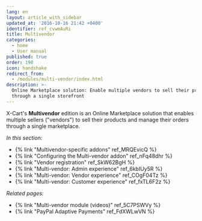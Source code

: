```yaml
---
lang: en
layout: article_with_sidebar
updated_at: '2016-10-16 21:42 +0400'
identifier: ref_cvwmAuRi
title: Multivendor
categories:
  - home
  - User manual
published: true
order: 190
icon: handshake
redirect_from:
  - /modules/multi-vendor/index.html
description: >-
  Online Marketplace solution: Enable multiple vendors to sell their products
  through a single storefront
---
```

X-Cart's **Multivendor** edition is an Online Marketplace solution that enables multiple sellers ("vendors") to sell their products and manage their orders through a single marketplace.

_In this section:_

*   {% link "Multivendor-specific addons" ref_MRQEvicQ %}
*   {% link "Configuring the Multi-vendor addon" ref_nFq48dhr %}
*   {% link "Vendor registration" ref_SkW62BgH %}
*   {% link "Multi-vendor: Admin experience" ref_6kbIUy5R %}
*   {% link "Multi-vendor: Vendor experience" ref_COgF04Tz %}
*   {% link "Multi-vendor: Customer experience" ref_fxTL6F2z %}

_Related pages:_

*   {% link "Multi-vendor module (videos)" ref_5C7PSWVy %}
*   {% link "PayPal Adaptive Payments" ref_FdXWLwVN %}
